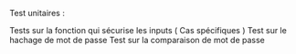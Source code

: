 Test unitaires :

Tests sur la fonction qui sécurise les inputs ( Cas spécifiques )
Test sur le hachage de mot de passe
Test sur la comparaison de mot de passe